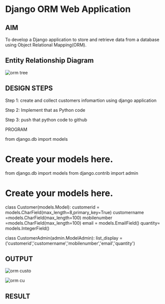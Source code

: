 # Django ORM Web Application

## AIM
To develop a Django application to store and retrieve data from a database using Object Relational Mapping(ORM).


## Entity Relationship Diagram

![orm tree](https://user-images.githubusercontent.com/119407159/215472727-675affe0-bcfd-48dc-b3a1-07b7581cfb59.png)

## DESIGN STEPS
Step 1: create and collect customers infomartion using django application

Step 2: Implement that as Python code

Step 3: push that python code to github

PROGRAM

from django.db import models

# Create your models here. 
from django.db import models
from django.contrib import admin
# Create your models here.
class Customer(models.Model):
    customerid = models.CharField(max_length=8,primary_key=True)
    customername =models.CharField(max_length=100)
    mobilenumber =models.CharField(max_length=100)
    email = models.EmailField()
    quantity= models.IntegerField()
    

class CustomerAdmin(admin.ModelAdmin):
    list_display = ('customerid','customername','mobilenumber','email','quantity')

## OUTPUT

![orm custo](https://user-images.githubusercontent.com/119407159/215472793-3254545c-bb1d-4362-9dbf-4f822a41d6a9.png)

![orm cu](https://user-images.githubusercontent.com/119407159/215472824-3f34f6d5-e218-4615-a3ce-18a365ac0b73.png)

## RESULT
